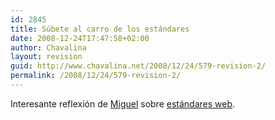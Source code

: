 ```yaml
---
id: 2845
title: Súbete al carro de los estándares
date: 2008-12-24T17:47:58+02:00
author: Chavalina
layout: revision
guid: http://www.chavalina.net/2008/12/24/579-revision-2/
permalink: /2008/12/24/579-revision-2/
---
```

Interesante reflexi&oacute;n de <a href="http://www.processblack.com" target="_blank">Miguel</a> sobre <a href="http://www.processblack.com/weblog/index.php?id=1266" target="_blank">est&aacute;ndares web</a>.